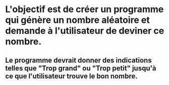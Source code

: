  # L'objectif est de créer un programme qui génère un nombre aléatoire et demande à l'utilisateur de deviner ce nombre. 
 
 ## Le programme devrait donner des indications telles que "Trop grand" ou "Trop petit" jusqu'à ce que l'utilisateur trouve le bon nombre.